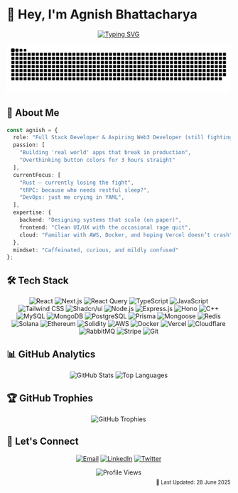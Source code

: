 # 🥂 Hey, I'm **Agnish Bhattacharya**

<div align="center">
  
[![Typing SVG](https://readme-typing-svg.herokuapp.com?font=JetBrains+Mono&weight=600&size=20&duration=4000&pause=1000&color=58A6FF&center=true&vCenter=true&multiline=false&width=600&height=50&lines=Full+Stack+Developer;Web3+Enthusiast;Competitive+Programmer)](https://git.io/typing-svg)
  
  <img src="https://raw.githubusercontent.com/platane/snk/output/github-contribution-grid-snake-dark.svg" alt="Snake animation" />
</div>

## 🚀 **About Me**

```typescript
const agnish = {
  role: "Full Stack Developer & Aspiring Web3 Developer (still fighting Rust)",
  passion: [
    "Building 'real world' apps that break in production",
    "Overthinking button colors for 3 hours straight"
  ],
  currentFocus: [
    "Rust — currently losing the fight",
    "tRPC: because who needs restful sleep?",
    "DevOps: just me crying in YAML",
  ],
  expertise: {
    backend: "Designing systems that scale (on paper)",
    frontend: "Clean UI/UX with the occasional rage quit",
    cloud: "Familiar with AWS, Docker, and hoping Vercel doesn’t crash"
  },
  mindset: "Caffeinated, curious, and mildly confused"
};
```

## 🛠️ **Tech Stack**

<div align="center">

![React](https://img.shields.io/badge/React-21262d?style=for-the-badge&logo=react&logoColor=61DAFB)
![Next.js](https://img.shields.io/badge/Next.js-21262d?style=for-the-badge&logo=next.js&logoColor=white)
![React Query](https://img.shields.io/badge/React_Query-21262d?style=for-the-badge&logo=reactquery&logoColor=FF4154)
![TypeScript](https://img.shields.io/badge/TypeScript-21262d?style=for-the-badge&logo=typescript&logoColor=3178C6)
![JavaScript](https://img.shields.io/badge/JavaScript-21262d?style=for-the-badge&logo=javascript&logoColor=F7DF1E)
![Tailwind CSS](https://img.shields.io/badge/Tailwind_CSS-21262d?style=for-the-badge&logo=tailwind-css&logoColor=06B6D4)
![Shadcn/ui](https://img.shields.io/badge/shadcn%2Fui-21262d?style=for-the-badge&logo=shadcnui&logoColor=white)
![Node.js](https://img.shields.io/badge/Node.js-21262d?style=for-the-badge&logo=node.js&logoColor=339933)
![Express.js](https://img.shields.io/badge/Express.js-21262d?style=for-the-badge&logo=express&logoColor=white)
![Hono](https://img.shields.io/badge/Hono-21262d?style=for-the-badge&logo=hono&logoColor=E36002)
![C++](https://img.shields.io/badge/C%2B%2B-21262d?style=for-the-badge&logo=c%2B%2B&logoColor=00599C)
![MySQL](https://img.shields.io/badge/MySQL-21262d?style=for-the-badge&logo=mysql&logoColor=4479A1)
![MongoDB](https://img.shields.io/badge/MongoDB-21262d?style=for-the-badge&logo=mongodb&logoColor=47A248)
![PostgreSQL](https://img.shields.io/badge/PostgreSQL-21262d?style=for-the-badge&logo=postgresql&logoColor=4169E1)
![Prisma](https://img.shields.io/badge/Prisma-21262d?style=for-the-badge&logo=Prisma&logoColor=white)
![Mongoose](https://img.shields.io/badge/Mongoose-21262d?style=for-the-badge&logo=mongoose&logoColor=880000)
![Redis](https://img.shields.io/badge/Redis-21262d?style=for-the-badge&logo=redis&logoColor=DC382D)
![Solana](https://img.shields.io/badge/Solana-21262d?style=for-the-badge&logo=solana&logoColor=9945FF)
![Ethereum](https://img.shields.io/badge/Ethereum-21262d?style=for-the-badge&logo=ethereum&logoColor=3C3C3D)
![Solidity](https://img.shields.io/badge/Solidity-21262d?style=for-the-badge&logo=solidity&logoColor=363636)
![AWS](https://img.shields.io/badge/AWS-21262d?style=for-the-badge&logo=amazon-aws&logoColor=FF9900)
![Docker](https://img.shields.io/badge/Docker-21262d?style=for-the-badge&logo=docker&logoColor=2496ED)
![Vercel](https://img.shields.io/badge/Vercel-21262d?style=for-the-badge&logo=vercel&logoColor=white)
![Cloudflare](https://img.shields.io/badge/Cloudflare-21262d?style=for-the-badge&logo=cloudflare&logoColor=F38020)
![RabbitMQ](https://img.shields.io/badge/RabbitMQ-21262d?style=for-the-badge&logo=rabbitmq&logoColor=FF6600)
![Stripe](https://img.shields.io/badge/Stripe-21262d?style=for-the-badge&logo=stripe&logoColor=635BFF)
![Git](https://img.shields.io/badge/Git-21262d?style=for-the-badge&logo=git&logoColor=F05032)

</div>

## 📊 **GitHub Analytics**

<div align="center">
  <img height="180em" src="https://github-readme-stats.vercel.app/api?username=Agnish1611&show_icons=true&theme=github_dark&hide_border=true&bg_color=0d1117&text_color=c9d1d9&title_color=58a6ff&icon_color=58a6ff&count_private=true" alt="GitHub Stats" />
  <img height="180em" src="https://github-readme-stats.vercel.app/api/top-langs/?username=Agnish1611&layout=compact&theme=github_dark&hide_border=true&bg_color=0d1117&text_color=c9d1d9&title_color=58a6ff&langs_count=8&custom_title=Most%20Used%20Languages" alt="Top Languages" />
</div>

## 🏆 **GitHub Trophies**

<div align="center">
  <img src="https://github-profile-trophy.vercel.app/?username=Agnish1611&theme=algolia&no-frame=true&no-bg=true&margin-w=4&column=7" alt="GitHub Trophies" />
</div>

## 🎯 **Let's Connect**

<div align="center">
  
[![Email](https://img.shields.io/badge/Gmail-21262d?style=for-the-badge&logo=gmail&logoColor=EA4335)](mailto:sukla.baruipur2@gmail.com)
[![LinkedIn](https://img.shields.io/badge/LinkedIn-21262d?style=for-the-badge&logo=linkedin&logoColor=0A66C2)](https://www.linkedin.com/in/agnish-bhattacharya-324031286/)
[![Twitter](https://img.shields.io/badge/X-21262d?style=for-the-badge&logo=x&logoColor=white)](https://x.com/agnish1611)

</div>

<div align="center">

<img src="https://komarev.com/ghpvc/?username=agnish1611&color=21262d&style=for-the-badge&label=Profile+Views" alt="Profile Views" />

</div>

<div align="right">
<sub>📅 Last Updated: 28 June 2025</sub>
</div>
